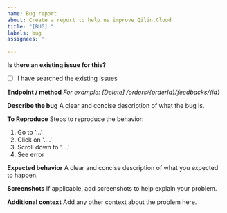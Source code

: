 ```yaml
---
name: Bug report
about: Create a report to help us improve Qilin.Cloud
title: "[BUG] "
labels: bug
assignees: ''

---
```


**Is there an existing issue for this?**
- [ ] I have searched the existing issues

**Endpoint / method**
_For example: [Delete] /orders/{orderId}/feedbacks/{id}_

**Describe the bug**
A clear and concise description of what the bug is.

**To Reproduce**
Steps to reproduce the behavior:
1. Go to '...'
2. Click on '....'
3. Scroll down to '....'
4. See error

**Expected behavior**
A clear and concise description of what you expected to happen.

**Screenshots**
If applicable, add screenshots to help explain your problem.

**Additional context**
Add any other context about the problem here.
